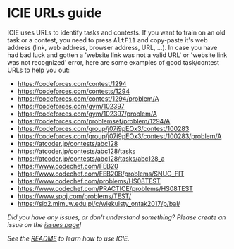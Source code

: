 # ICIE URLs guide

ICIE uses URLs to identify tasks and contests.
If you want to train on an old task or a contest, you need to press <kbd>Alt</kbd><kbd>F11</kbd> and copy-paste it's web address (link, web address, browser address, URL, ...).
In case you have had bad luck and gotten a 'website link was not a valid URL' or 'website link was not recognized' error, here are some examples of good task/contest URLs to help you out:

- https://codeforces.com/contest/1294
- https://codeforces.com/contests/1294
- https://codeforces.com/contest/1294/problem/A
- https://codeforces.com/gym/102397
- https://codeforces.com/gym/102397/problem/A
- https://codeforces.com/problemset/problem/1294/A
- https://codeforces.com/group/j07i9pEOx3/contest/100283
- https://codeforces.com/group/j07i9pEOx3/contest/100283/problem/A
- https://atcoder.jp/contests/abc128
- https://atcoder.jp/contests/abc128/tasks
- https://atcoder.jp/contests/abc128/tasks/abc128_a
- https://www.codechef.com/FEB20
- https://www.codechef.com/FEB20B/problems/SNUG_FIT
- https://www.codechef.com/problems/HS08TEST
- https://www.codechef.com/PRACTICE/problems/HS08TEST
- https://www.spoj.com/problems/TEST/
- https://sio2.mimuw.edu.pl/c/wiekuisty_ontak2017/p/bal/

*Did you have any issues, or don't understand something? Please create an issue on the [issues page](https://github.com/pustaczek/icie/issues)!*

*See the [README](https://github.com/pustaczek/icie#icie----) to learn how to use ICIE.*
